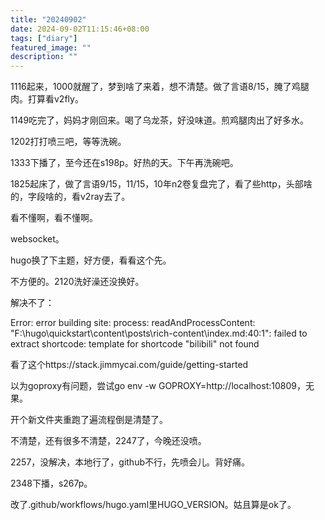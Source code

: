 ```yaml
---
title: "20240902"
date: 2024-09-02T11:15:46+08:00
tags: ["diary"]
featured_image: ""
description: ""
---
```

1116起来，1000就醒了，梦到啥了来着，想不清楚。做了言语8/15，腌了鸡腿肉。打算看v2fly。

1149吃完了，妈妈才刚回来。喝了乌龙茶，好没味道。煎鸡腿肉出了好多水。

1202打打喷三吧，等等洗碗。

1333下播了，至今还在s198p。好热的天。下午再洗碗吧。

1825起床了，做了言语9/15，11/15，10年n2卷复盘完了，看了些http，头部啥的，字段啥的，看v2ray去了。

看不懂啊，看不懂啊。

websocket。

hugo换了下主题，好方便，看看这个先。

不方便的。2120洗好澡还没换好。

解决不了：

Error: error building site: process: readAndProcessContent: "F:\hugo\quickstart\content\posts\rich-content\index.md:40:1": failed to extract shortcode: template for shortcode "bilibili" not found

看了这个https://stack.jimmycai.com/guide/getting-started

以为goproxy有问题，尝试go env -w GOPROXY=http://localhost:10809，无果。

开个新文件夹重跑了遍流程倒是清楚了。

不清楚，还有很多不清楚，2247了，今晚还没喷。

2257，没解决，本地行了，github不行，先喷会儿。背好痛。

2348下播，s267p。

改了.github/workflows/hugo.yaml里HUGO_VERSION。姑且算是ok了。

